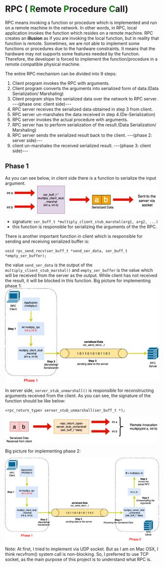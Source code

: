 # RPC (<span style="color: green"> R</span>emote <span style="color: green"> P</span>rocedure <span style="color: green"> C</span>all)

RPC means invoking a function or procedure which is implemented and run on a remote machine in the network. In other words, in RPC, local application invokes the function which resides on a remote machine. RPC creates an **illusion** as if you are invoking the local function, but in reality that function is remote. Sometimes, we are not able to implement some functions or procedures due to the hardware constraints. It means that the hardware may not supports some features needed by the function. Therefore, the developer is forced to implement the function/procedure in a remote compatible physical machine.

The entire RPC mechanism can be divided into 9 steps:

1. Client program invokes the RPC with arguments.
2. Client program converts the arguments into serialized form of data.(Data Serialization/ Marshaling)
3. Client program ships the serialized data over the network to RPC server.
---(phase one: client side)---
4. RPC server receives the serialized data obtained in step 3 from client.
5. RPC server un-marshales the data received in step 4.(De-Serialization)
6. RPC server invokes the actual procedure with arguments.
7. RPC server has to perform serialization of the result.(Data Serialization/ Marshaling)
8. RPC server sends the serialized result back to the client.
---(phase 2: server side)---
9. client un-marshales the received serialized result.
---(phase 3: client side)---

## Phase 1
As you can see below, in client side there is a function to serialize the input argument.
![picture](data/RPC_function.png)
* signature: ```ser_buff_t *multiply_client_stub_marshal(arg1, arg2, ...)```
* this function is responsible for serializing the arguments of the the RPC.

There is another important function in client which is responsible for sending and receiving serialized buffer is:
```
void rpc_send_recv(ser_buff_t *send_ser_data, ser_buff_t *empty_ser_buffer);
```
the value ```send_ser_data``` is the output of the ```multiply_client_stub_marshal()``` and ```empty_ser_buffer``` is the value which will be received from the server as the output. While client has not received the result, it will be blocked in this function. Big picture for implementing phase 1:
![picture](data/RPC_bigPicture.png)

In server side, ```server_stub_unmarshall()``` is responsible for reconstructing arguments received from the client. As you can see, the signature of the function should be like below:
```
<rpc_return_type> server_stub_unmarshall(ser_buff_t *);
```
![picture](data/RPC_server1.png)

Big picture for implementing phase 2:

![picture](data/RPC_bigPicture2.png)


Note: At first, I tried to implement via UDP socket. But as I am on Mac OSX, I think recvfrom() system call is non-blocking. So, I preferred to use TCP socket, as the main purpose of this project is to understand what RPC is.
